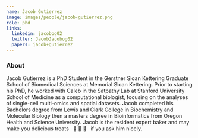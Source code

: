 ```yaml
---
name: Jacob Gutierrez
image: images/people/jacob-gutierrez.png
role: phd
links:
  linkedin: jacobog02
  twitter: JacobJacobog02
  papers: jacob+gutierrez
---
```


### About
Jacob Gutierrez is a PhD Student in the Gerstner Sloan Kettering Graduate School of Biomedical 
Sciences at Memorial Sloan Kettering. Prior to starting his PhD, he worked with Caleb in the
Satpathy Lab at Stanford University School of Medicine as a computational biologist, focusing
on the analyses of single-cell multi-omics and spatial datasets. Jacob completed his Bachelors
degree from Lewis and Clark College in Biochemistry and Molecular Biology then a masters degree
in Bioinformatics from Oregon Health and Science University. Jacob is the resident expert baker
and may make you delicious treats &nbsp; :cookie: :cake: :bread: &nbsp; if you ask him nicely. 